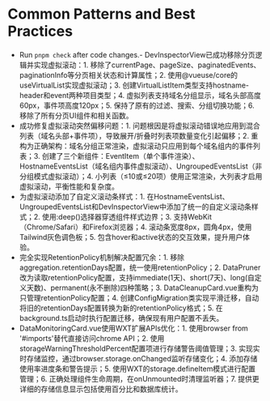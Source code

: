 # Common Patterns and Best Practices  

- Run `pnpm check` after code changes.- DevInspectorView已成功移除分页逻辑并实现虚拟滚动：1. 移除了currentPage、pageSize、paginatedEvents、paginationInfo等分页相关状态和计算属性；2. 使用@vueuse/core的useVirtualList实现虚拟滚动；3. 创建VirtualListItem类型支持hostname-header和event两种项目类型；4. 虚拟列表支持域名分组显示，域名头部高度60px，事件项高度120px；5. 保持了原有的过滤、搜索、分组切换功能；6. 移除了所有分页UI组件和相关函数。
- 成功修复虚拟滚动突然偏移问题：1. 问题根因是将虚拟滚动错误地应用到混合列表（域名头部+事件项），导致展开/折叠时列表项数量变化引起偏移；2. 重构为正确架构：域名分组正常渲染，虚拟滚动只应用到每个域名组内的事件列表；3. 创建了三个新组件：EventItem（单个事件渲染）、HostnameEventsList（域名组内事件虚拟滚动）、UngroupedEventsList（非分组模式虚拟滚动）；4. 小列表（≤10或≤20项）使用正常渲染，大列表才启用虚拟滚动，平衡性能和复杂度。
- 为虚拟滚动添加了自定义滚动条样式：1. 在HostnameEventsList、UngroupedEventsList和DevInspectorView中添加了统一的自定义滚动条样式；2. 使用:deep()选择器穿透组件样式边界；3. 支持WebKit（Chrome/Safari）和Firefox浏览器；4. 滚动条宽度8px，圆角4px，使用Tailwind灰色调色板；5. 包含hover和active状态的交互效果，提升用户体验。
- 完全实现RetentionPolicy机制解决配置冗余：1. 移除aggregation.retentionDays配置，统一使用retentionPolicy；2. DataPruner改为读取retentionPolicy配置，支持immediate(1天)、short(7天)、long(自定义天数)、permanent(永不删除)四种策略；3. DataCleanupCard.vue重构为只管理retentionPolicy配置；4. 创建ConfigMigration类实现平滑迁移，自动将旧的retentionDays配置转换为新的retentionPolicy格式；5. 在background.ts启动时执行配置迁移，确保现有用户配置不丢失。
- DataMonitoringCard.vue使用WXT扩展APIs优化：1. 使用browser from '#imports'替代直接访问chrome API；2. 使用storageWarningThresholdPercent配置项进行存储警告阈值管理；3. 实现实时存储监控，通过browser.storage.onChanged监听存储变化；4. 添加存储使用率进度条和警告提示；5. 使用WXT的storage.defineItem模式进行配置管理；6. 正确处理组件生命周期，在onUnmounted时清理监听器；7. 提供更详细的存储信息显示包括使用百分比和数据库统计。
